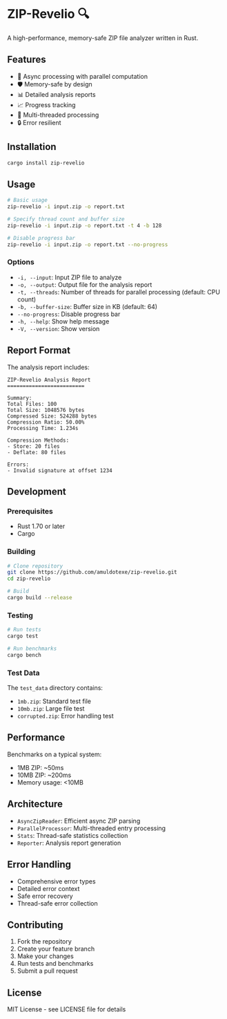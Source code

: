 # ZIP-Revelio 🔍

A high-performance, memory-safe ZIP file analyzer written in Rust.

## Features

- 🚀 Async processing with parallel computation
- 🛡️ Memory-safe by design
- 📊 Detailed analysis reports
- 📈 Progress tracking
- 🧵 Multi-threaded processing
- 🔒 Error resilient

## Installation

```bash
cargo install zip-revelio
```

## Usage

```bash
# Basic usage
zip-revelio -i input.zip -o report.txt

# Specify thread count and buffer size
zip-revelio -i input.zip -o report.txt -t 4 -b 128

# Disable progress bar
zip-revelio -i input.zip -o report.txt --no-progress
```

### Options

- `-i, --input`: Input ZIP file to analyze
- `-o, --output`: Output file for the analysis report
- `-t, --threads`: Number of threads for parallel processing (default: CPU count)
- `-b, --buffer-size`: Buffer size in KB (default: 64)
- `--no-progress`: Disable progress bar
- `-h, --help`: Show help message
- `-V, --version`: Show version

## Report Format

The analysis report includes:

```
ZIP-Revelio Analysis Report
=========================

Summary:
Total Files: 100
Total Size: 1048576 bytes
Compressed Size: 524288 bytes
Compression Ratio: 50.00%
Processing Time: 1.234s

Compression Methods:
- Store: 20 files
- Deflate: 80 files

Errors:
- Invalid signature at offset 1234
```

## Development

### Prerequisites

- Rust 1.70 or later
- Cargo

### Building

```bash
# Clone repository
git clone https://github.com/amuldotexe/zip-revelio.git
cd zip-revelio

# Build
cargo build --release
```

### Testing

```bash
# Run tests
cargo test

# Run benchmarks
cargo bench
```

### Test Data

The `test_data` directory contains:
- `1mb.zip`: Standard test file
- `10mb.zip`: Large file test
- `corrupted.zip`: Error handling test

## Performance

Benchmarks on a typical system:
- 1MB ZIP: ~50ms
- 10MB ZIP: ~200ms
- Memory usage: <10MB

## Architecture

- `AsyncZipReader`: Efficient async ZIP parsing
- `ParallelProcessor`: Multi-threaded entry processing
- `Stats`: Thread-safe statistics collection
- `Reporter`: Analysis report generation

## Error Handling

- Comprehensive error types
- Detailed error context
- Safe error recovery
- Thread-safe error collection

## Contributing

1. Fork the repository
2. Create your feature branch
3. Make your changes
4. Run tests and benchmarks
5. Submit a pull request

## License

MIT License - see LICENSE file for details
